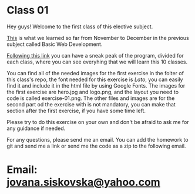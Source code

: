 # Class 01

Hey guys!
Welcome to the first class of this elective subject.

[This](https://docs.google.com/document/d/1zO5IF_Tjk9fuVk2rRqr-TKunwRE8VqJzCxfYtldGzGo/edit?usp=sharing) is what we learned so far from November to December in the previous subject called Basic Web Development.

[Following this link](https://docs.google.com/document/d/1fma2sHr1yTB5X9AW9s3XXe53EL0oNBs_gv4ryOz0Lic/edit?usp=sharing) you can have a sneak peak of the program, divided for each class, where you can see everyhing that we will learn this 10 classes.

You can find all of the needed images for the first exercise in the folter of this class's repo, the font needed for this exercise is *Lato*, you can easily find it and include it in the html file by using Google Fonts. The images for the first exercise are hero.jpg and logo.png, and the layout you need to code is called exercise-01.png. The other files and images are for the second part od the exercise with is not mandatory, you can make that section after the first exercise, if you have some time left.

Please try to do this exercise on your own and don't be afraid to ask me for any guidance if needed.

For any questions, please send me an email. 
You can add the homework to git and send me a link or send me the code as a zip to the following email.

# Email: jovana.siskovska@yahoo.com
